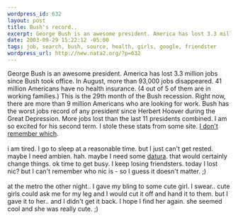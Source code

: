 ```yaml
--- 
wordpress_id: 632
layout: post
title: Bush's record..
excerpt: George Bush is an awesome president. America has lost 3.3 million jobs since Bush took office. In August, more than 93,000 jobs disappeared. 41 million Americans have no health insurance. (4 out of 5 of them are in working families.) This is the 29th month of the Bush recession. Right now, there are more than 9 million Americans who are looking for work. Bush has the worst jobs record of any pres...
date: 2003-09-29 15:22:12 -05:00
tags: job, search, bush, source, health, girls, google, friendster
wordpress_url: http://new.nata2.org/?p=632
---
```

George Bush is an awesome president. America has lost 3.3 million jobs since Bush took office. In August, more than 93,000 jobs disappeared. 41 million Americans have no health insurance. (4 out of 5 of them are in working families.) This is the 29th month of the Bush recession. Right now, there are more than 9 million Americans who are looking for work. Bush has the worst jobs record of any president since Herbert Hoover during the Great Depression. 
More jobs lost than the last 11 presidents combined. I am so excited for his second term. I stole these stats from some site. <a href="http://www.google.com/search?sourceid=navclient&ie=UTF-8&oe=UTF-8&q=In+August%2C+more+than+93%2C000+jobs+disappeared%2E+41+million+Americans+have+no+health+insurance%2E">I don't remember which</a>. <br/><br/>i am tired. I go to sleep at a reasonable time. but I just can't get rested. maybe I need ambien. hah. maybe I need some <a href="http://www.erowid.org/plants/datura/datura.shtml">datura</a>. that would certainly change things. ok time to get busy. I keep losing friendsters. today I lost nic? but I can't remember who nic is - so I guess it doesn't matter. ;)
<br/><br/>at the metro the other night.. I gave my bling to some cute girl. I swear.. cute girls could ask me for my leg and I would cut it off and hand it to them. but I gave it to her.. and I didn't get it back. I hope I find her again. she seemed cool and she was really cute. ;)
